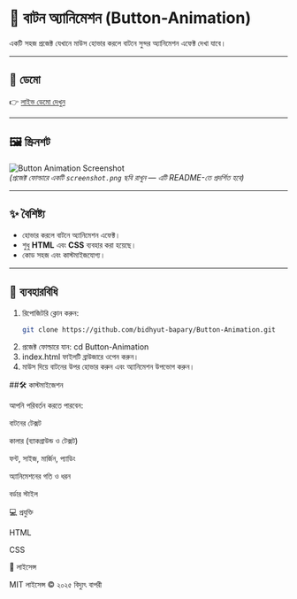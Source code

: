 # 🎨 বাটন অ্যানিমেশন (Button-Animation)

একটি সহজ প্রজেক্ট যেখানে মাউস হোভার করলে বাটনে সুন্দর অ্যানিমেশন এফেক্ট দেখা যাবে।  

---

## 🔗 ডেমো  
👉 [লাইভ ডেমো দেখুন](https://bidhyut-bapary.github.io/Button-Animation/)  

---

## 🖼️ স্ক্রিনশট  

![Button Animation Screenshot](screenshot.png)  
*(প্রজেক্ট ফোল্ডারে একটি `screenshot.png` ছবি রাখুন — এটি README-তে প্রদর্শিত হবে)*  

---

## ✨ বৈশিষ্ট্য  

- হোভার করলে বাটনে অ্যানিমেশন এফেক্ট।  
- শুধু **HTML** এবং **CSS** ব্যবহার করা হয়েছে।  
- কোড সহজ এবং কাস্টমাইজযোগ্য।  

---

## 🚀 ব্যবহারবিধি  

1. রিপোজিটরি ক্লোন করুন:  
   ```bash
   git clone https://github.com/bidhyut-bapary/Button-Animation.git
2. প্রজেক্ট ফোল্ডারে যান:
     cd Button-Animation
3. index.html ফাইলটি ব্রাউজারে ওপেন করুন।
4. মাউস দিয়ে বাটনের উপর হোভার করুন এবং অ্যানিমেশন উপভোগ করুন।

##🛠️ কাস্টমাইজেশন

আপনি পরিবর্তন করতে পারবেন:

বাটনের টেক্সট

কালার (ব্যাকগ্রাউন্ড ও টেক্সট)

ফন্ট, সাইজ, মার্জিন, প্যাডিং

অ্যানিমেশনের গতি ও ধরন

বর্ডার স্টাইল

💻 প্রযুক্তি

HTML

CSS

📜 লাইসেন্স

MIT লাইসেন্স © ২০২৫ বিদ্যুৎ বাপরী
